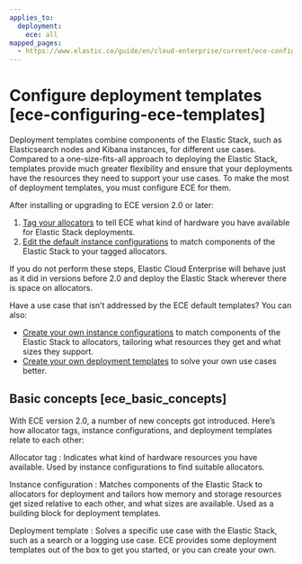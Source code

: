 ```yaml
---
applies_to:
  deployment:
    ece: all
mapped_pages:
  - https://www.elastic.co/guide/en/cloud-enterprise/current/ece-configuring-ece-templates.html
---
```


# Configure deployment templates [ece-configuring-ece-templates]

Deployment templates combine components of the Elastic Stack, such as Elasticsearch nodes and Kibana instances, for different use cases. Compared to a one-size-fits-all approach to deploying the Elastic Stack, templates provide much greater flexibility and ensure that your deployments have the resources they need to support your use cases. To make the most of deployment templates, you must configure ECE for them.

After installing or upgrading to ECE version 2.0 or later:

1. [Tag your allocators](ece-configuring-ece-tag-allocators.md) to tell ECE what kind of hardware you have available for Elastic Stack deployments.
2. [Edit the default instance configurations](ece-configuring-ece-instance-configurations-edit.md) to match components of the Elastic Stack to your tagged allocators.

If you do not perform these steps, Elastic Cloud Enterprise will behave just as it did in versions before 2.0 and deploy the Elastic Stack wherever there is space on allocators.

Have a use case that isn’t addressed by the ECE default templates? You can also:

* [Create your own instance configurations](ece-configuring-ece-instance-configurations-create.md) to match components of the Elastic Stack to allocators, tailoring what resources they get and what sizes they support.
* [Create your own deployment templates](ece-configuring-ece-create-templates.md) to solve your own use cases better.


## Basic concepts [ece_basic_concepts] 

With ECE version 2.0, a number of new concepts got introduced. Here’s how allocator tags, instance configurations, and deployment templates relate to each other:

Allocator tag
:   Indicates what kind of hardware resources you have available. Used by instance configurations to find suitable allocators.

Instance configuration
:   Matches components of the Elastic Stack to allocators for deployment and tailors how memory and storage resources get sized relative to each other, and what sizes are available. Used as a building block for deployment templates.

Deployment template
:   Solves a specific use case with the Elastic Stack, such as a search or a logging use case. ECE provides some deployment templates out of the box to get you started, or you can create your own.












